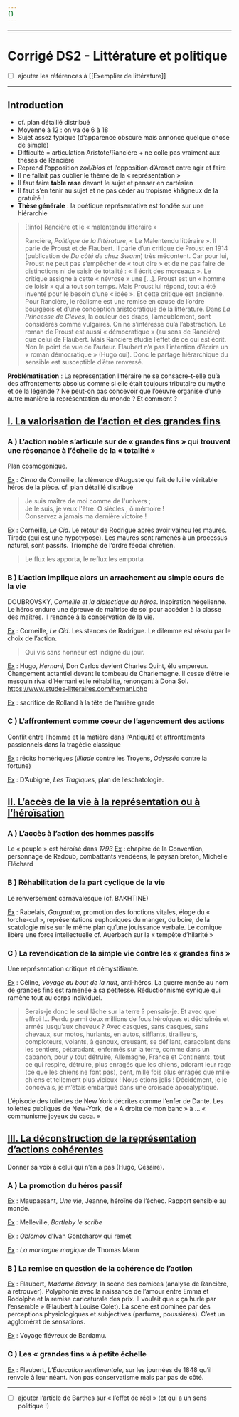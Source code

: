 ```yaml
---
{}
---
```

***
# Corrigé DS2 - Littérature et politique
- [ ] ajouter les références à [[Exemplier de littérature]] 
***
## Introduction

- cf. plan détaillé distribué 
- Moyenne à 12 : on va de 6 à 18 
- Sujet assez typique (d’apparence obscure mais annonce quelque chose de simple)
- Difficulté = articulation Aristote/Rancière +  ne colle pas vraiment aux thèses de Rancière
- Reprend l’opposition *zoè/bios* et l’opposition d’Arendt entre agir et faire 
- Il ne fallait pas oublier le thème de la « représentation » 
- Il faut faire **table rase** devant le sujet et penser en cartésien 
- Il faut s’en tenir au sujet et ne pas céder au tropisme khâgneux de la gratuité ! 
- **Thèse générale** : la poétique représentative est fondée sur une hiérarchie 

> [!info] Rancière et le « malentendu littéraire »
> 
> Rancière, *Politique de la littérature*, « Le Malentendu littéraire ». Il parle de Proust et de Flaubert. Il parle d’un critique de Proust en 1914 (publication de *Du côté de chez Swann*) très mécontent. Car pour lui, Proust ne peut pas s’empêcher de « tout dire » et de ne pas faire de distinctions ni de saisir de totalité : « il écrit des morceaux ». Le critique assigne à cette « névrose » une […]. Proust est un « homme de loisir » qui a tout son temps. Mais Proust lui répond, tout a été inventé pour le besoin d’une « idée ». Et cette critique est ancienne. Pour Rancière, le réalisme est une remise en cause de l’ordre bourgeois et d’une conception aristocratique de la littérature. Dans *La Princesse de Clèves*, la couleur des draps, l’ameublement, sont considérés comme vulgaires. On ne s’intéresse qu’à l’abstraction. Le roman de Proust est aussi « démocratique » (au sens de Rancière) que celui de Flaubert. Mais Rancière étudie l’effet de ce qui est écrit. Non le point de vue de l’auteur. Flaubert n’a pas l’intention d’écrire un « roman démocratique » (Hugo oui). Donc le partage hiérarchique du sensible est susceptible d’être renversé. 

**Problématisation** : La représentation littéraire ne se consacre-t-elle qu’à des affrontements absolus comme si elle était toujours tributaire du mythe et de la légende ? Ne peut-on pas concevoir que l’oeuvre organise d’une autre manière la représentation du monde ? Et comment ? 

## <u>I. La valorisation de l’action et des grandes fins</u>

### A ) L’action noble s’articule sur de « grandes fins » qui trouvent une résonance à l’échelle de la « totalité »

Plan cosmogonique. 

<u>Ex</u> : *Cinna* de Corneille, la clémence d’Auguste qui fait de lui le véritable héros de la pièce. cf. plan détaillé distribué

> Je suis maître de moi comme de l'univers ;  
> Je le suis, je veux l'être. O siècles , ô mémoire !  
> Conservez à jamais ma dernière victoire !

<u>Ex</u> : Corneille, *Le Cid*. Le retour de Rodrigue après avoir vaincu les maures. Tirade (qui est une hypotypose). Les maures sont ramenés à un processus naturel, sont passifs. Triomphe de l’ordre féodal chrétien. 

> Le flux les apporta, le reflux les emporta 

### B ) L’action implique alors un arrachement au simple cours de la vie 

DOUBROVSKY, *Corneille et la dialectique du héros*. Inspiration hégelienne. Le héros endure une épreuve de maîtrise de soi pour accéder à la classe des maîtres. Il renonce à la conservation de la vie. 

<u>Ex</u> : Corneille, *Le Cid*. Les stances de Rodrigue. Le dilemme est résolu par le choix de l’action. 

> Qui vis sans honneur est indigne du jour. 

<u>Ex</u> : Hugo, *Hernani*, Don Carlos devient Charles Quint, élu empereur. Changement actantiel devant le tombeau de Charlemagne. Il cesse d’être le mesquin rival d’Hernani et le réhabilite, renonçant à Dona Sol. https://www.etudes-litteraires.com/hernani.php

<u>Ex</u> : sacrifice de Rolland à la tête de l’arrière garde 

### C ) L’affrontement comme coeur de l’agencement des actions 

Conflit entre l’homme et la matière dans l’Antiquité et affrontements passionnels dans la tragédie classique 

<u>Ex</u> : récits homériques (*Illiade* contre les Troyens, *Odyssée* contre la fortune)

<u>Ex</u> : D’Aubigné, *Les Tragiques*, plan de l’eschatologie. 

## <u>II. L’accès de la vie à la représentation ou à l’héroïsation</u>

### A ) L’accès à l’action des hommes passifs 

Le « peuple » est héroïsé dans *1793* <u>Ex</u> : chapitre de la Convention, personnage de Radoub, combattants vendéens, le paysan breton, Michelle Fléchard

### B ) Réhabilitation de la part cyclique de la vie 

Le renversement carnavalesque (cf. BAKHTINE)

<u>Ex</u> : Rabelais, *Gargantua*, promotion des fonctions vitales, éloge du « torche-cul », représentations euphoriques du manger, du boire, de la scatologie mise sur le même plan qu’une jouissance verbale. Le comique libère une force intellectuelle cf. Auerbach sur la « tempête d’hilarité »

### C ) La revendication de la simple vie contre les « grandes fins »

Une représentation critique et démystifiante. 

<u>Ex</u> : Céline, *Voyage au bout de la nuit*, anti-héros. La guerre menée au nom de grandes fins est ramenée à sa petitesse. Réductionnisme cynique qui ramène tout au corps individuel.  

>   Serais-je donc le seul lâche sur la terre ? pensais-je. Et avec quel effroi !... Perdu parmi deux millions de fous héroïques et déchaînés et armés jusqu’aux cheveux ? Avec casques, sans casques, sans chevaux, sur motos, hurlants, en autos, sifflants, tirailleurs, comploteurs, volants, à genoux, creusant, se défilant, caracolant dans les sentiers, pétaradant, enfermés sur la terre, comme dans un cabanon, pour y tout détruire, Allemagne, France et Continents, tout ce qui respire, détruire, plus enragés que les chiens, adorant leur rage (ce que les chiens ne font pas), cent, mille fois plus enragés que mille chiens et tellement plus vicieux ! Nous étions jolis ! Décidément, je le concevais, je m’étais embarqué dans une croisade apocalyptique.

L’épisode des toilettes de New York décrites comme l’enfer de Dante. Les toilettes publiques de New-York, de « A droite de mon banc » à … « communisme joyeux du caca. »


## <u>III. La déconstruction de la représentation d’actions cohérentes</u>

Donner sa voix à celui qui n’en a pas (Hugo, Césaire). 
### A ) La promotion du héros passif 

<u>Ex</u> : Maupassant, *Une vie*, Jeanne, héroïne de l’échec. Rapport sensible au monde. 

<u>Ex</u> : Melleville, *Bartleby le scribe* 

<u>Ex</u> : *Oblomov* d’Ivan Gontcharov qui remet

<u>Ex</u> : *La montagne magique* de Thomas Mann 

### B ) La remise en question de la cohérence de l’action 

<u>Ex</u> : Flaubert, *Madame Bovary*, la scène des comices (analyse de Rancière, à retrouver). Polyphonie avec la naissance de l’amour entre Emma et Rodolphe et la remise caricaturale des prix. Il voulait que « ça hurle par l’ensemble » (Flaubert à Louise Colet). La scène est dominée par des perceptions physiologiques et subjectives (parfums, poussières). C’est un agglomérat de sensations. 

<u>Ex</u> : Voyage fiévreux de Bardamu. 

### C ) Les « grandes fins » à petite échelle 

<u>Ex</u> : Flaubert, *L’Éducation sentimentale*, sur les journées de 1848 qu’il renvoie à leur néant. Non pas conservatisme mais par pas de côté. 







***
- [ ] ajouter l’article de Barthes sur « l’effet de réel » (et qui a un sens politique !)